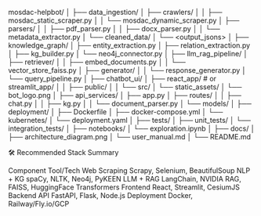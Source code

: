 
mosdac-helpbot/
│
├── data_ingestion/
│   ├── crawlers/
│   │   ├── mosdac_static_scraper.py
│   │   └── mosdac_dynamic_scraper.py
│   ├── parsers/
│   │   ├── pdf_parser.py
│   │   ├── docx_parser.py
│   │   └── metadata_extractor.py
│   └── cleaned_data/
│       └── <output_jsons>
│
├── knowledge_graph/
│   ├── entity_extraction.py
│   ├── relation_extraction.py
│   ├── kg_builder.py
│   └── neo4j_connector.py
│
├── llm_rag_pipeline/
│   ├── retriever/
│   │   ├── embed_documents.py
│   │   └── vector_store_faiss.py
│   ├── generator/
│   │   └── response_generator.py
│   └── query_pipeline.py
│
├── chatbot_ui/
│   ├── react_app/       # or streamlit_app/
│   │   ├── public/
│   │   └── src/
│   └── static_assets/
│       └── bot_logo.png
│
├── api_services/
│   ├── app.py
│   ├── routes/
│   │   ├── chat.py
│   │   ├── kg.py
│   │   └── document_parser.py
│   └── models/
│
├── deployment/
│   ├── Dockerfile
│   ├── docker-compose.yml
│   └── kubernetes/
│       └── deployment.yaml
│
├── tests/
│   ├── unit_tests/
│   └── integration_tests/
│
├── notebooks/
│   └── exploration.ipynb
│
├── docs/
│   ├── architecture_diagram.png
│   └── user_manual.md
│
└── README.md




🛠️ Recommended Stack Summary

Component	Tool/Tech
Web Scraping	Scrapy, Selenium, BeautifulSoup
NLP + KG	spaCy, NLTK, Neo4j, PyKEEN
LLM + RAG	LangChain, NVIDIA RAG, FAISS, HuggingFace Transformers
Frontend	React, Streamlit, CesiumJS
Backend API	FastAPI, Flask, Node.js
Deployment	Docker, Railway/Fly.io/GCP